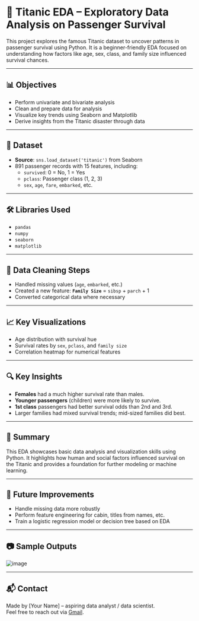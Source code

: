 # 🚢 Titanic EDA – Exploratory Data Analysis on Passenger Survival

This project explores the famous Titanic dataset to uncover patterns in passenger survival using Python. It is a beginner-friendly EDA focused on understanding how factors like age, sex, class, and family size influenced survival chances.

---

## 📊 Objectives

- Perform univariate and bivariate analysis
- Clean and prepare data for analysis
- Visualize key trends using Seaborn and Matplotlib
- Derive insights from the Titanic disaster through data

---

## 📁 Dataset

- **Source**: `sns.load_dataset('titanic')` from Seaborn
- 891 passenger records with 15 features, including:
  - `survived`: 0 = No, 1 = Yes
  - `pclass`: Passenger class (1, 2, 3)
  - `sex`, `age`, `fare`, `embarked`, etc.

---

## 🛠️ Libraries Used

- `pandas`
- `numpy`
- `seaborn`
- `matplotlib`

---

## 🧹 Data Cleaning Steps

- Handled missing values (`age`, `embarked`, etc.)
- Created a new feature: **`Family Size`** = `sibsp` + `parch` + 1
- Converted categorical data where necessary

---

## 📈 Key Visualizations

- Age distribution with survival hue
- Survival rates by `sex`, `pclass`, and `family size`
- Correlation heatmap for numerical features

---

## 🔍 Key Insights

- **Females** had a much higher survival rate than males.
- **Younger passengers** (children) were more likely to survive.
- **1st class** passengers had better survival odds than 2nd and 3rd.
- Larger families had mixed survival trends; mid-sized families did best.

---

## 🧾 Summary

This EDA showcases basic data analysis and visualization skills using Python. It highlights how human and social factors influenced survival on the Titanic and provides a foundation for further modeling or machine learning.

---

## 📌 Future Improvements

- Handle missing data more robustly
- Perform feature engineering for cabin, titles from names, etc.
- Train a logistic regression model or decision tree based on EDA

---

## 📷 Sample Outputs

![image](https://github.com/user-attachments/assets/a71ae330-4197-4e32-8577-959901709f49)


---

## 📬 Contact

Made by [Your Name] – aspiring data analyst / data scientist.  
Feel free to reach out via [Gmail](jawadism420@gmail.com).

